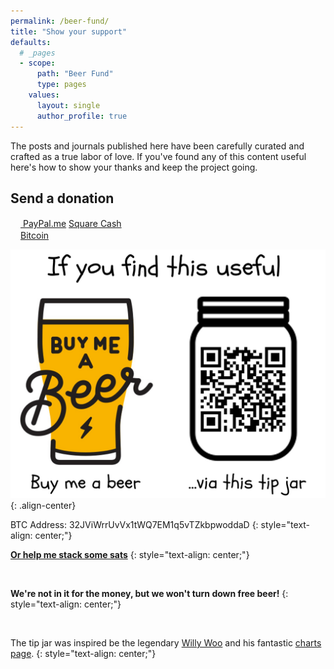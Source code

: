 ```yaml
---
permalink: /beer-fund/
title: "Show your support"
defaults:
  # _pages
  - scope:
      path: "Beer Fund"
      type: pages
    values:
      layout: single
      author_profile: true
---
```


The posts and journals published here have been carefully curated and crafted as a true labor of love. If you've found any of this content useful here's how to show your thanks and keep the project going.

## Send a donation

<div markdown="0" class="btn--group">
  <a href="https://www.paypal.me/bucwolfser" onclick="ga('send', 'event', 'link', 'click', 'Send PayPal');" title="Send PayPal" class="btn--info">
    <svg class="icon icon--paypal" width="16px" height="16px"><use xlink:href="{{ 'icons.svg#icon-paypal' | prepend: 'assets/icons/' | relative_url }}"></use></svg> PayPal.me</a>
  <a href="https://cash.app/$joerodgers76" onclick="ga('send', 'event', 'link', 'click', 'Send CashApp Cash');" title="Send Square Cash" class="btn--success">Square Cash</a>
</div>


<div markdown="0" class="btn--group">
<a href="/assets/images/tip.png" onclick="ga('send', 'event', 'link', 'click', 'Send Bitcoin');" class="btn--warning" title="32JViWrrUvVx1tWQ7EM1q5vTZkbpwoddaD"><svg class="icon icon--bitcoin" width="16px" height="16px"><use xlink:href="{{ 'icons.svg#icon-bitcoin' | prepend: 'assets/icons/' | relative_url }}"></use></svg>Bitcoin</a>
<div id="tippin-button" data-dest="_joerodgers" text-align="center"></div><script src="https://tippin.me/buttons/tip.js" type="text/javascript"></script>
</div>




![](/assets/images/tip.jpg)
{: .align-center}

<i class="fab fa-bitcoin"></i> BTC Address: 32JViWrrUvVx1tWQ7EM1q5vTZkbpwoddaD
{: style="text-align: center;"}

<i class="fas fa-bolt"></i> [**Or help me stack some sats**](https://tippin.me/@_joerodgers) <i class="fas fa-bolt"></i>
{: style="text-align: center;"}

 <div id="tippin-button" data-dest="_joerodgers" text-align="center"></div><script src="https://tippin.me/buttons/tip.js" type="text/javascript"></script>

<br>

**We're not in it for the money, but we won't turn down free beer!**
{: style="text-align: center;"}

<br> 

The tip jar was inspired be the legendary [Willy Woo](https://twitter.com/woonomic) and his fantastic [charts page](http://charts.woobull.com/).
{: style="text-align: center;"}